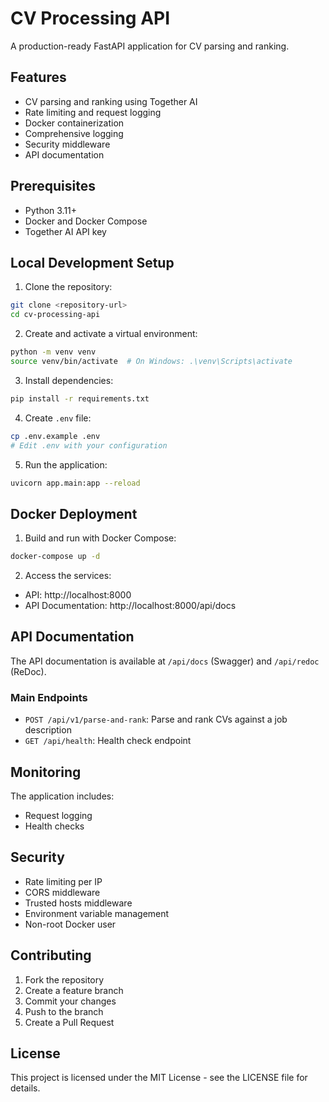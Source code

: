 # CV Processing API

A production-ready FastAPI application for CV parsing and ranking.

## Features

- CV parsing and ranking using Together AI
- Rate limiting and request logging
- Docker containerization
- Comprehensive logging
- Security middleware
- API documentation

## Prerequisites

- Python 3.11+
- Docker and Docker Compose
- Together AI API key

## Local Development Setup

1. Clone the repository:
```bash
git clone <repository-url>
cd cv-processing-api
```

2. Create and activate a virtual environment:
```bash
python -m venv venv
source venv/bin/activate  # On Windows: .\venv\Scripts\activate
```

3. Install dependencies:
```bash
pip install -r requirements.txt
```

4. Create `.env` file:
```bash
cp .env.example .env
# Edit .env with your configuration
```

5. Run the application:
```bash
uvicorn app.main:app --reload
```

## Docker Deployment

1. Build and run with Docker Compose:
```bash
docker-compose up -d
```

2. Access the services:
- API: http://localhost:8000
- API Documentation: http://localhost:8000/api/docs

## API Documentation

The API documentation is available at `/api/docs` (Swagger) and `/api/redoc` (ReDoc).

### Main Endpoints

- `POST /api/v1/parse-and-rank`: Parse and rank CVs against a job description
- `GET /api/health`: Health check endpoint

## Monitoring

The application includes:
- Request logging
- Health checks

## Security

- Rate limiting per IP
- CORS middleware
- Trusted hosts middleware
- Environment variable management
- Non-root Docker user

## Contributing

1. Fork the repository
2. Create a feature branch
3. Commit your changes
4. Push to the branch
5. Create a Pull Request

## License

This project is licensed under the MIT License - see the LICENSE file for details. 